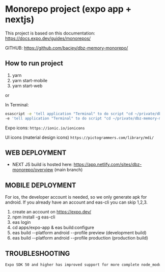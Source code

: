 # Monorepo project (expo app + nextjs)

This project is based on this documentation: https://docs.expo.dev/guides/monorepos/

GITHUB: https://github.com/baciey/dbz-memory-monorepo/

## How to run project

1. yarn
2. yarn start-mobile
3. yarn start-web

or

In Terminal:

```bash
osascript -e 'tell application "Terminal" to do script "cd ~/private/dbz-memory-monorepo && yarn start-mobile"' \
-e 'tell application "Terminal" to do script "cd ~/private/dbz-memory-monorepo && yarn start-web"'

```

Expo icons:
`https://ionic.io/ionicons`

UI icons (material design icons)
`https://pictogrammers.com/library/mdi/`

## WEB DEPLOYMENT

- NEXT JS
  build is hosted here: https://app.netlify.com/sites/dbz-monorepo/overview (main branch)

## MOBILE DEPLOYMENT

For ios, the developer account is needed, so we only generate apk for android. If you already have an account and eas-cli you can skip 1,2,3.

1. create an account on https://expo.dev/
2. npm install -g eas-cli
3. eas login
4. cd apps/expo-app & eas build:configure
5. eas build --platform android --profile preview (development build)
6. eas build --platform android --profile production (production build)

## TROUBLESHOOTING

```bash
Expo SDK 50 and higher has improved support for more complete node_modules patterns, such as isolated modules. Unfortunately, React Native can still cause issues when installing multiple versions inside a single monorepo. Because of that, it's recommended to only use a single version of React Native.
```

